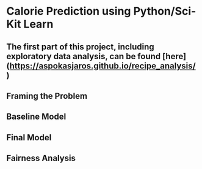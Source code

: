 # Calorie Prediction using Python/Sci-Kit Learn
The first part of this project, including exploratory data analysis, can be found [here] (https://aspokasjaros.github.io/recipe_analysis/)
---
## Framing the Problem
## Baseline Model
## Final Model
## Fairness Analysis
